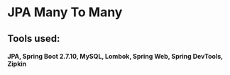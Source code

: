 # JPA Many To Many 

## Tools used:
#### JPA, Spring Boot 2.7.10, MySQL, Lombok, Spring Web, Spring DevTools, Zipkin